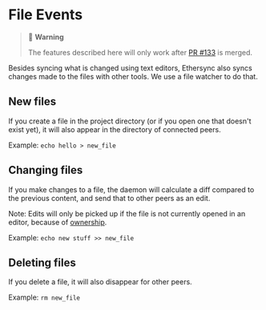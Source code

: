 # File Events

> 🚨 **Warning**
>
> The features described here will only work after [PR #133](https://github.com/ethersync/ethersync/pull/133) is merged.

Besides syncing what is changed using text editors, Ethersync also syncs changes made to the files with other tools. We use a file watcher to do that.

## New files

If you create a file in the project directory (or if you open one that doesn't exist yet), it will also appear in the directory of connected peers.

Example: `echo hello > new_file`

## Changing files

If you make changes to a file, the daemon will calculate a diff compared to the previous content, and send that to other peers as an edit.

Note: Edits will only be picked up if the file is not currently opened in an editor, because of [ownership](../file-ownership.md).

Example: `echo new stuff >> new_file`

## Deleting files

If you delete a file, it will also disappear for other peers.

Example: `rm new_file`
